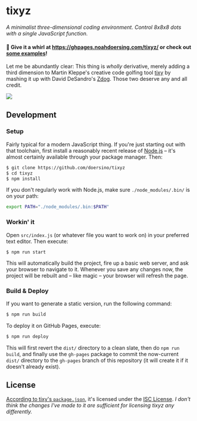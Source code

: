 # tixyz

*A minimalist three-dimensional coding environment. Control 8x8x8 dots with a single JavaScript function.*

#### 🔴 Give it a whirl at https://ghpages.noahdoersing.com/tixyz/ or check out [some examples](https://twitter.com/doersino/status/1325494757779513344)!

Let me be abundantly clear: This thing is *wholly* derivative, merely adding a third dimension to Martin Kleppe's creative code golfing tool [tixy](https://twitter.com/aemkei/status/1323399877611708416) by mashing it up with David DeSandro's [Zdog](https://zzz.dog). Those two deserve any and all credit.

![](demo.gif)


## Development

### Setup

Fairly typical for a modern JavaScript thing. If you're just starting out with that toolchain, first install a reasonably recent release of [Node.js](https://nodejs.org/en/) – it's almost certainly available through your package manager. Then:

```bash
$ git clone https://github.com/doersino/tixyz
$ cd tixyz
$ npm install
```

If you don't regularly work with Node.js, make sure `./node_modules/.bin/` is on your path:

```bash
export PATH="./node_modules/.bin:$PATH"
```


### Workin' it

Open `src/index.js` (or whatever file you want to work on) in your preferred text editor. Then execute:

```
$ npm run start
```

This will automatically build the project, fire up a basic web server, and ask your browser to navigate to it. Whenever you save any changes now, the project will be rebuilt and – like magic – your browser will refresh the page.


### Build & Deploy

If you want to generate a static version, run the following command:

```bash
$ npm run build
```

To deploy it on GitHub Pages, execute:

```sh
$ npm run deploy
```

This will first revert the `dist/` directory to a clean slate, then do `npm run build`, and finally use the `gh-pages` package to commit the now-current `dist/` directory to the `gh-pages` branch of this repository (it will create it if it doesn't already exist).


## License

[According to tixy's `package.json`](https://github.com/aemkei/tixy/issues/20#issuecomment-723643187), it's licensed under the [ISC License](https://www.isc.org/licenses/). *I don't think the changes I've made to it are sufficient for licensing tixyz any differently.*
